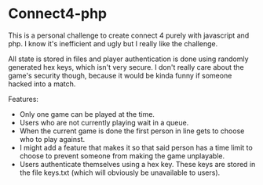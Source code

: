# Connect4-php
This is a personal challenge to create connect 4 purely with javascript and php. I know it's inefficient and ugly but I really like the challenge. 

All state is stored in files and player authentication is done using randomly generated hex keys, which isn't very secure.
I don't really care about the game's security though, because it would be kinda funny if someone hacked into a match.

Features:
* Only one game can be played at the time.
* Users who are not currently playing wait in a queue.
* When the current game is done the first person in line gets to choose who to play against.
* I might add a feature that makes it so that said person has a time limit to choose to prevent someone from making the game unplayable.
* Users authenticate themselves using a hex key. These keys are stored in the file keys.txt (which will obviously be unavailable to users).
